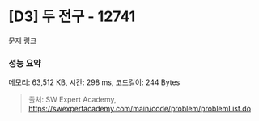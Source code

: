 # [D3] 두 전구 - 12741 

[문제 링크](https://swexpertacademy.com/main/code/problem/problemDetail.do?contestProbId=AXuUo_Tqs9kDFARa) 

### 성능 요약

메모리: 63,512 KB, 시간: 298 ms, 코드길이: 244 Bytes



> 출처: SW Expert Academy, https://swexpertacademy.com/main/code/problem/problemList.do